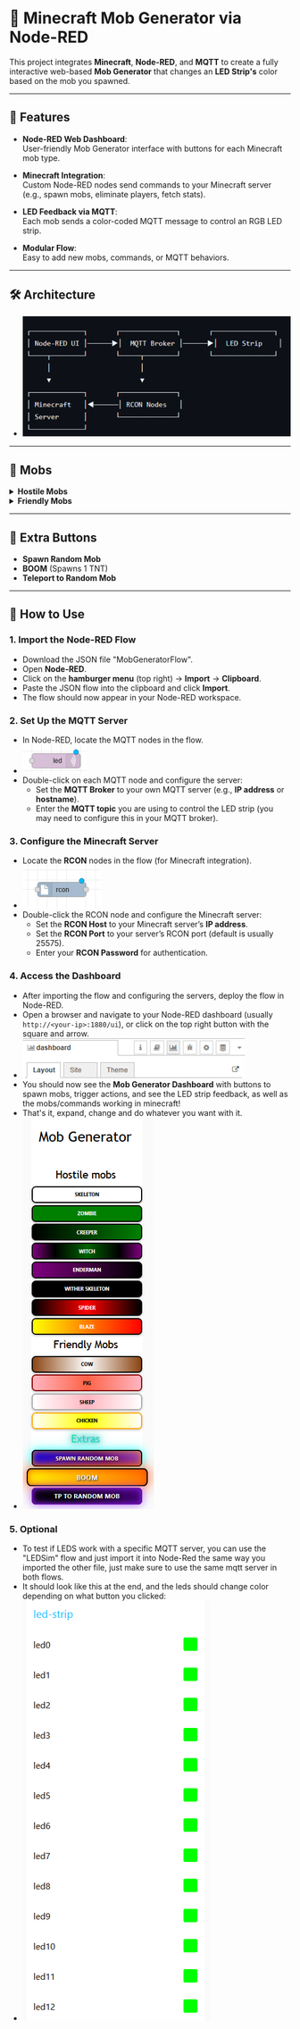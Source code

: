 # 🧱 Minecraft Mob Generator via Node-RED
This project integrates **Minecraft**, **Node-RED**, and **MQTT** to create a fully interactive web-based **Mob Generator** that changes an **LED Strip's** color based on the mob you spawned.

---

## 🚀 Features

- **Node-RED Web Dashboard**:  
  User-friendly Mob Generator interface with buttons for each Minecraft mob type.

- **Minecraft Integration**:  
  Custom Node-RED nodes send commands to your Minecraft server (e.g., spawn mobs, eliminate players, fetch stats).

- **LED Feedback via MQTT**:  
  Each mob sends a color-coded MQTT message to control an RGB LED strip.

- **Modular Flow**:  
  Easy to add new mobs, commands, or MQTT behaviors.

---

## 🛠️ Architecture

- ![architecture](https://github.com/RemmyDev/Mob-Generator/blob/main/Images/Screenshot%202025-05-21%20131837.png)
---

## 👾 Mobs

<details>
  <summary><strong>Hostile Mobs</strong></summary>
  
  - Blaze  
  - Creeper  
  - Zombie  
  - Skeleton  
  - Wither Skeleton  
  - Spider  
  - Witch  
  - Enderman

</details>

<details>
  <summary><strong>Friendly Mobs</strong></summary>
  
  - Cow  
  - Chicken  
  - Pig  
  - Sheep
  
</details>

---

## 🎉 Extra Buttons

- **Spawn Random Mob**  
- **BOOM** (Spawns 1 TNT)  
- **Teleport to Random Mob**

---

## 📝 How to Use

### 1. Import the Node-RED Flow
- Download the JSON file "MobGeneratorFlow".
- Open **Node-RED**.
- Click on the **hamburger menu** (top right) → **Import** → **Clipboard**.
- Paste the JSON flow into the clipboard and click **Import**.
- The flow should now appear in your Node-RED workspace.

### 2. Set Up the MQTT Server
- In Node-RED, locate the MQTT nodes in the flow.
-  ![mqtt node](https://github.com/RemmyDev/Mob-Generator/blob/main/Images/Screenshot%202025-05-14%20142115.png?raw=true)
- Double-click on each MQTT node and configure the server:
  - Set the **MQTT Broker** to your own MQTT server (e.g., **IP address** or **hostname**).
  - Enter the **MQTT topic** you are using to control the LED strip (you may need to configure this in your MQTT broker).

### 3. Configure the Minecraft Server
- Locate the **RCON** nodes in the flow (for Minecraft integration).
-  ![rcon node](https://github.com/RemmyDev/Mob-Generator/blob/main/Images/Screenshot%202025-05-14%20142108.png?raw=true)
- Double-click the RCON node and configure the Minecraft server:
  - Set the **RCON Host** to your Minecraft server’s **IP address**.
  - Set the **RCON Port** to your server’s RCON port (default is usually 25575).
  - Enter your **RCON Password** for authentication.

### 4. Access the Dashboard
- After importing the flow and configuring the servers, deploy the flow in Node-RED.
- Open a browser and navigate to your Node-RED dashboard (usually `http://<your-ip>:1880/ui`), or click on the top right button with the square and arrow.
-  ![dashboard button](https://github.com/RemmyDev/Mob-Generator/blob/main/Images/Screenshot%202025-05-14%20142057.png?raw=true)
- You should now see the **Mob Generator Dashboard** with buttons to spawn mobs, trigger actions, and see the LED strip feedback, as well as the mobs/commands working in minecraft!
- That's it, expand, change and do whatever you want with it.
- ![mob gen](https://github.com/RemmyDev/Mob-Generator/blob/main/Images/Screenshot%202025-05-20%20084637.png?raw=true)

### 5. Optional
- To test if LEDS work with a specific MQTT server, you can use the "LEDSim" flow and just import it into Node-Red the same way you imported the other file, just make sure to use the same mqtt server in both flows.
- It should look like this at the end, and the leds should change color depending on what button you clicked:
- ![led sim](https://github.com/RemmyDev/Mob-Generator/blob/main/Images/Screenshot%202025-05-20%20084619.png?raw=true)
